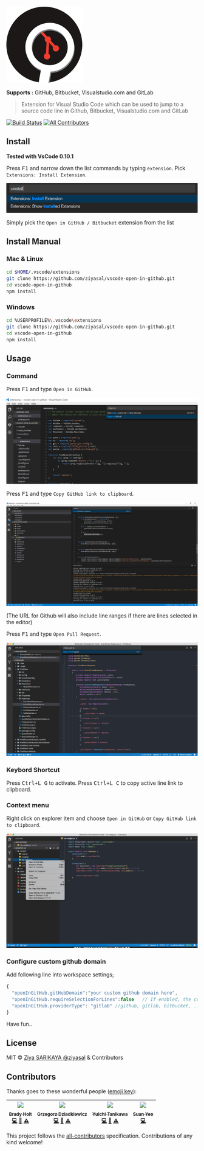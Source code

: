 ![vscode-open-in-github](images/icon_200.png?raw=true "Open in GitHub / Bitbucket / visualstudio.com")  

**Supports :** GitHub, Bitbucket, Visualstudio.com and GitLab

> Extension for Visual Studio Code which can be used to jump to a source code line in Github, Bitbucket, Visualstudio.com and GitLab

[![Build Status](https://travis-ci.org/ziyasal/vscode-open-in-github.svg?branch=master)](https://travis-ci.org/ziyasal/vscode-open-in-github) [![All Contributors](https://img.shields.io/badge/all_contributors-4-orange.svg?style=flat-square)](#contributors)

## Install

**Tested with VsCode 0.10.1**  

Press <kbd>F1</kbd> and narrow down the list commands by typing `extension`. Pick `Extensions: Install Extension`.

![installation](screenshots/install.png?raw=true "installation")

Simply pick the `Open in GitHub / Bitbucket` extension from the list

## Install Manual

### Mac & Linux

```sh
cd $HOME/.vscode/extensions
git clone https://github.com/ziyasal/vscode-open-in-github.git
cd vscode-open-in-github
npm install
```

### Windows

```sh
cd %USERPROFILE%\.vscode\extensions
git clone https://github.com/ziyasal/vscode-open-in-github.git
cd vscode-open-in-github
npm install
```

## Usage

### Command

Press <kbd>F1</kbd> and type `Open in GitHub`.

![open](screenshots/open-in-github.png?raw=true "Open function")

Press <kbd>F1</kbd> and type `Copy GitHub link to clipboard`.

![copy](screenshots/copy.png?raw=true "Copy function")

(The URL for Github will also include line ranges if there are lines selected in the editor)

Press <kbd>F1</kbd> and type `Open Pull Request`.

![copy](screenshots/pull-req-cmd.png?raw=true "Copy function")

### Keybord Shortcut

 Press <kbd>Ctrl+L G</kbd> to activate.
 Press <kbd>Ctrl+L C</kbd> to copy active line link to clipboard.

### Context menu

Right click on explorer item and choose `Open in GitHub` or `Copy GitHub link to clipboard`.

![context](screenshots/context-menu.png?raw=true "Context menu options")

### Configure custom github domain

Add following line into workspace settings;

```js
{
  "openInGitHub.gitHubDomain":"your custom github domain here",
  "openInGitHub.requireSelectionForLines":false   // If enabled, the copied or opened URL won't include line number(s) unless there's an active selection
  "openInGitHub.providerType": "gitlab" //github, gitlab, bitbucket, ...
}
```

Have fun..

## License

MIT © [Ziya SARIKAYA @ziyasal](https://github.com/ziyasal) & Contributors

## Contributors

Thanks goes to these wonderful people ([emoji key](https://github.com/kentcdodds/all-contributors#emoji-key)):

<!-- ALL-CONTRIBUTORS-LIST:START - Do not remove or modify this section -->
| [<img src="https://avatars0.githubusercontent.com/u/759811?v=4" width="75px;"/><br /><sub>Brady Holt</sub>](https://www.geekytidbits.com)<br />[💻](https://github.com/ziyasal/vscode-open-in-github/commits?author=bradyholt "Code") [📖](https://github.com/ziyasal/vscode-open-in-github/commits?author=bradyholt "Documentation") [⚠️](https://github.com/ziyasal/vscode-open-in-github/commits?author=bradyholt "Tests") | [<img src="https://avatars3.githubusercontent.com/u/8547855?v=4" width="75px;"/><br /><sub>Grzegorz Dziadkiewicz</sub>](https://github.com/gdziadkiewicz)<br />[💻](https://github.com/ziyasal/vscode-open-in-github/commits?author=gdziadkiewicz "Code") [📖](https://github.com/ziyasal/vscode-open-in-github/commits?author=gdziadkiewicz "Documentation") [⚠️](https://github.com/ziyasal/vscode-open-in-github/commits?author=gdziadkiewicz "Tests") | [<img src="https://avatars3.githubusercontent.com/u/1145226?v=4" width="75px;"/><br /><sub>Yuichi Tanikawa</sub>](http://itiut.hatenablog.com/)<br />[💻](https://github.com/ziyasal/vscode-open-in-github/commits?author=itiut "Code") [📖](https://github.com/ziyasal/vscode-open-in-github/commits?author=itiut "Documentation") [⚠️](https://github.com/ziyasal/vscode-open-in-github/commits?author=itiut "Tests") | [<img src="https://avatars2.githubusercontent.com/u/192727?v=4" width="75px;"/><br /><sub>Suan Yeo</sub>](http://suanaikyeo.com)<br />[💻](https://github.com/ziyasal/vscode-open-in-github/commits?author=suan "Code") |
| :---: | :---: | :---: | :---: |
<!-- ALL-CONTRIBUTORS-LIST:END -->

This project follows the [all-contributors](https://github.com/kentcdodds/all-contributors) specification. Contributions of any kind welcome!